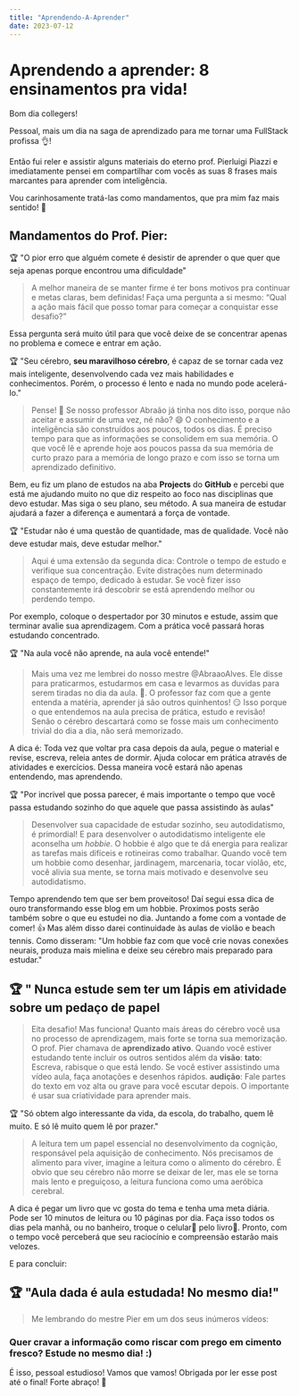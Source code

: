 ```yaml
---
title: "Aprendendo-A-Aprender"
date: 2023-07-12
---
```

# Aprendendo a aprender: 8 ensinamentos pra vida!

Bom dia collegers!

Pessoal, mais um dia na saga de aprendizado para me tornar uma FullStack profissa 👌!

Então fui reler e assistir alguns materiais do eterno prof. Pierluigi Piazzi e imediatamente pensei em compartilhar com vocês as suas 8 frases mais marcantes para aprender com inteligência.

Vou carinhosamente tratá-las como mandamentos, que pra mim faz mais sentido! 🥰

## Mandamentos do Prof. Pier:

🏆 "O pior erro que alguém comete é desistir de aprender o que quer que seja apenas porque encontrou uma dificuldade"
  > A melhor maneira de se manter firme é ter bons motivos pra continuar e metas claras, bem definidas!
> Faça uma pergunta a si mesmo: “Qual a ação mais fácil que posso tomar para começar a conquistar esse desafio?”
> 
Essa pergunta será muito útil para que você deixe de se concentrar
apenas no problema e comece e entrar em ação.

🏆 "Seu cérebro, **seu maravilhoso cérebro**, é capaz de se tornar cada vez mais inteligente, desenvolvendo 
cada vez mais habilidades e conhecimentos. Porém, o processo é lento e nada no mundo pode acelerá-lo." 
  >Pense! 🤔 Se nosso professor Abraão já tinha nos dito isso, porque não aceitar e assumir de uma vez, né não? 😄
> O conhecimento e a inteligência são construídos aos poucos, todos os dias. É preciso tempo para que as informações se consolidem em
sua memória. O que você lê e aprende hoje aos poucos passa da sua memória de curto prazo para a memória de longo prazo e com isso se torna um
aprendizado definitivo.
>
Bem, eu fiz um plano de estudos na aba **Projects** do **GitHub** e percebi que está me ajudando muito no que diz respeito ao foco nas disciplinas que devo estudar.
Mas siga o seu plano, seu método. A sua maneira de estudar ajudará a fazer a diferença e aumentará a força de vontade.

🏆 "Estudar não é uma questão de quantidade, mas de qualidade. Você não deve estudar mais, deve estudar melhor."
  > Aqui é uma extensão da segunda dica: Controle o tempo de estudo e verifique sua concentração. Evite distrações num determinado espaço de tempo, dedicado à estudar. Se você fizer isso constantemente irá descobrir se está aprendendo melhor ou
perdendo tempo.
> 
Por exemplo, coloque o despertador por 30 minutos e estude, assim que terminar avalie sua aprendizagem. Com a prática você passará horas estudando concentrado.

🏆 "Na aula você não aprende, na aula você entende!"
>Mais uma vez me lembrei do nosso mestre @AbraaoAlves. Ele disse para praticarmos, estudarmos em casa e levarmos as duvidas para serem tiradas no dia da aula. 🙂.
> O professor faz com que a gente entenda a matéria, aprender já são outros quinhentos! 😏
>Isso porque o que entendemos na aula precisa de prática, estudo e revisão! Senão o cérebro descartará como se fosse mais um conhecimento trivial do dia a dia,
>não será memorizado.

A dica é: Toda vez que voltar pra casa depois da aula, pegue o material e revise, escreva, releia antes de dormir. Ajuda colocar em prática através de atividades e exercícios.
Dessa maneira você estará não apenas entendendo, mas aprendendo.

🏆 "Por incrivel que possa parecer, é mais importante o tempo que você passa estudando sozinho do que aquele que passa assistindo às aulas"
>Desenvolver sua capacidade de estudar sozinho, seu autodidatismo, é primordial! E para desenvolver o autodidatismo inteligente ele aconselha um *hobbie*.
>O hobbie é algo que te dá energia para realizar as tarefas mais difíceis e rotineiras como trabalhar. Quando você tem um hobbie como desenhar, jardinagem, marcenaria, tocar violão, etc, você alivia sua mente, se torna mais
motivado e desenvolve seu autodidatismo.

Tempo aprendendo tem que ser bem proveitoso! Daí segui essa dica de ouro transformando esse blog em um hobbie. Proximos posts serão também sobre o que eu estudei no dia. Juntando a fome com a vontade de comer! 👍 Mas além disso darei continuidade às aulas de violão e beach tennis. Como disseram: "Um hobbie faz
com que você crie novas conexões neurais, produza mais mielina e deixe seu cérebro mais preparado para estudar." 

🏆 " Nunca estude sem ter um lápis em atividade sobre um pedaço de papel
---
>Eita desafio! Mas funciona! Quanto mais áreas do cérebro você usa no processo de aprendizagem, mais forte se torna sua memorização. O prof. Pier chamava de **aprendizado ativo**.
Quando você estiver estudando tente incluir os outros sentidos além da **visão**:
>**tato**: Escreva, rabisque o que está lendo. Se você estiver assistindo uma vídeo aula, faça anotações e desenhos rápidos.
>**audição**: Fale partes do texto em voz alta ou grave para você escutar depois.
O importante é usar sua criatividade para aprender mais.


🏆 "Só obtem algo interessante da vida, da escola, do trabalho, quem lê muito. E só lê muito quem lê por prazer."
 > A leitura tem um papel essencial no desenvolvimento da cognição, responsável pela aquisição de conhecimento. Nós precisamos de alimento para viver, imagine a leitura como o alimento do cérebro. É obvio que seu cérebro não morre se deixar de ler, mas ele se torna mais
lento e preguiçoso, a leitura funciona como uma aeróbica cerebral.

A dica é pegar um livro que vc gosta do tema e tenha uma meta diária. Pode ser 10 minutos de leitura ou 10 páginas por dia. Faça isso todos os dias pela
manhã, ou no banheiro, troque o celular📱 pelo livro📖. Pronto, com o tempo você perceberá que seu raciocínio e compreensão estarão mais velozes.

E para concluir:

🏆 "Aula dada é aula estudada! No mesmo dia!"
---
> Me lembrando do mestre Pier em um dos seus inúmeros vídeos: 
### Quer cravar a informação como riscar com prego em cimento fresco? Estude no mesmo dia! :)

É isso, pessoal estudioso! Vamos que vamos! Obrigada por ler esse post até o final! Forte abraço! 🤗

